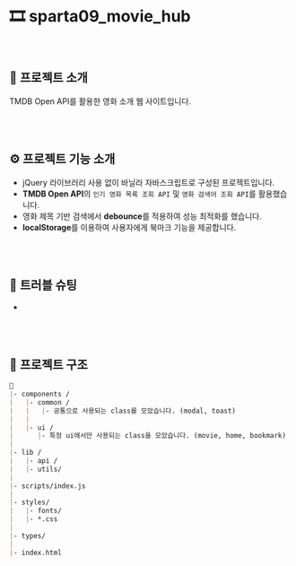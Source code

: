 # 🎞 sparta09_movie_hub

<br/>

## 💬 프로젝트 소개
  TMDB Open API를 활용한 영화 소개 웹 사이트입니다.

<br>
<br>

## ⚙ 프로젝트 기능 소개
- jQuery 라이브러리 사용 없이 바닐라 자바스크립트로 구성된 프로젝트입니다.
- **TMDB Open API**의 `인기 영화 목록 조회 API` 및 `영화 검색어 조회 API`를 활용했습니다.
- 영화 제목 기반 검색에서 **debounce**를 적용하여 성능 최적화를 했습니다.
- **localStorage**를 이용하여 사용자에게 북마크 기능을 제공합니다.

<br>
<br>

## 🚀 트러블 슈팅
- 

<br>
<br>

## 📁 프로젝트 구조

```markdown
📁
|- components /
|   |- common /
|   |   |- 공통으로 사용되는 class를 모았습니다. (modal, toast)
|   |
|   |- ui /
|      |- 특정 ui에서만 사용되는 class을 모았습니다. (movie, home, bookmark)
|
|- lib /
|   |- api /
|   |- utils/
|
|- scripts/index.js
|
|- styles/
|   |- fonts/
|   |- *.css
|
|- types/
|
|- index.html
```
